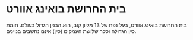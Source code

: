 # בית החרושת בואינג אוורט

בית החרושת בואינג אוורט, בעל נפח של 13 מליון קוב, הוא הבנין הגדול בעולם. חומת
סין הגדולה וסכר שלושת העמקים (סין) אינם נחשבים בניינים.
